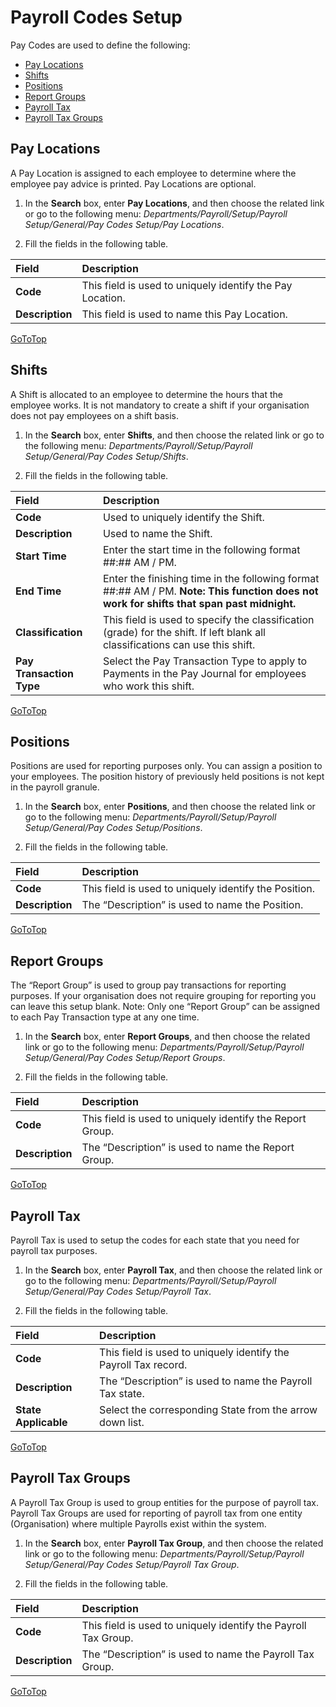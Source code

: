 # Payroll Codes Setup

Pay Codes are used to define the following:

*	[Pay Locations](#pay-locations)
*	[Shifts](#shifts)
*	[Positions](#positions)
*	[Report Groups](#report-groups)
*	[Payroll Tax](#payroll-tax)
*	[Payroll Tax Groups](#payroll-tax-groups)

## Pay Locations

A Pay Location is assigned to each employee to determine where the employee pay advice is printed.  Pay Locations are optional.

1. In the **Search** box, enter **Pay Locations**, and then choose the related link or go to the following menu: *Departments/Payroll/Setup/Payroll Setup/General/Pay Codes Setup/Pay Locations*.

2. Fill the fields in the following table.

|Field|Description|  
|:---------------------------------|:---------------------------------------|  
|**Code**|	This field is used to uniquely identify the Pay Location.
|**Description**|	This field is used to name this Pay Location.


[GoToTop](#payroll-codes-setup) 

## Shifts

 A Shift is allocated to an employee to determine the hours that the employee works.  It is not mandatory to create a shift if your organisation does not pay employees on a shift basis. 

1. In the **Search** box, enter **Shifts**, and then choose the related link or go to the following menu: *Departments/Payroll/Setup/Payroll Setup/General/Pay Codes Setup/Shifts*.

2. Fill the fields in the following table.

|Field|Description|  
|:---------------------------------|:---------------------------------------|  
|**Code**|	Used to uniquely identify the Shift.
|**Description**|	Used to name the Shift.
|**Start Time**|	Enter the start time in the following format ##:## AM / PM.
|**End Time**|	Enter the finishing time in the following format ##:## AM / PM.  **Note: This function does not work for shifts that span past midnight.**
|**Classification**|	This field is used to specify the classification (grade) for the shift.  If left blank all classifications can use this shift.
|**Pay Transaction Type**|	Select the Pay Transaction Type to apply to Payments in the Pay Journal for employees who work this shift.

[GoToTop](#payroll-codes-setup) 


## Positions

Positions are used for reporting purposes only.  You can assign a position to your employees.  The position history of previously held positions is not kept in the payroll granule. 

1. In the **Search** box, enter **Positions**, and then choose the related link or go to the following menu: *Departments/Payroll/Setup/Payroll Setup/General/Pay Codes Setup/Positions*.

2. Fill the fields in the following table.

|Field|Description|  
|:---------------------------------|:---------------------------------------|  
|**Code**|	This field is used to uniquely identify the Position.
|**Description**|	The “Description” is used to name the Position.


[GoToTop](#payroll-codes-setup) 


## Report Groups

The “Report Group” is used to group pay transactions for reporting purposes.  If your organisation does not require grouping for reporting you can leave this setup blank.  Note:  Only one “Report Group” can be assigned to each Pay Transaction type at any one time.

1. In the **Search** box, enter **Report Groups**, and then choose the related link or go to the following menu: *Departments/Payroll/Setup/Payroll Setup/General/Pay Codes Setup/Report Groups*.

2. Fill the fields in the following table.

|Field|Description|  
|:---------------------------------|:---------------------------------------|  
|**Code**|	This field is used to uniquely identify the Report Group.
|**Description**|	The “Description” is used to name the Report Group.


[GoToTop](#payroll-codes-setup) 



## Payroll Tax

Payroll Tax is used to setup the codes for each state that you need for payroll tax purposes.

1. In the **Search** box, enter **Payroll Tax**, and then choose the related link or go to the following menu: *Departments/Payroll/Setup/Payroll Setup/General/Pay Codes Setup/Payroll Tax*.

2. Fill the fields in the following table.

|Field|Description|  
|:---------------------------------|:---------------------------------------|  
|**Code**|	This field is used to uniquely identify the Payroll Tax record.
|**Description**|	The “Description” is used to name the Payroll Tax state.
|**State Applicable**|	Select the corresponding State from the arrow down list.


[GoToTop](#payroll-codes-setup) 


## Payroll Tax Groups

A Payroll Tax Group is used to group entities for the purpose of payroll tax.  
Payroll Tax Groups are used for reporting of payroll tax from one entity (Organisation) where multiple Payrolls exist within the system.

1. In the **Search** box, enter **Payroll Tax Group**, and then choose the related link or go to the following menu: *Departments/Payroll/Setup/Payroll Setup/General/Pay Codes Setup/Payroll Tax Group*.

2. Fill the fields in the following table.

|Field|Description|  
|:---------------------------------|:---------------------------------------|  
|**Code**|	This field is used to uniquely identify the Payroll Tax Group.
|**Description**|	The “Description” is used to name the Payroll Tax Group.



[GoToTop](#payroll-codes-setup) 

